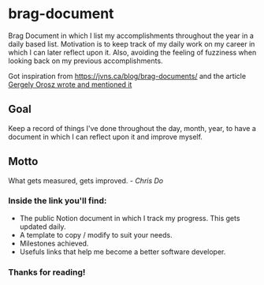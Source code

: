 # brag-document
Brag Document in which I list my accomplishments throughout the year in a daily based list. 
Motivation is to keep track of my daily work on my career in which I can later reflect upon it. 
Also, avoiding the feeling of fuzziness when looking back on my previous accomplishments. 

Got inspiration from https://jvns.ca/blog/brag-documents/ and the article [Gergely Orosz wrote and mentioned it](https://blog.pragmaticengineer.com/software-engineering-promotions/)

## Goal 
Keep a record of things I've done throughout the day, month, year, to have a document in which I can reflect upon it and improve myself.

## Motto 
What gets measured, gets improved.  - *Chris Do*


### Inside the link you'll find: 
  * The public Notion document in which I track my progress. This gets updated daily.
  * A template to copy / modify to suit your needs.
  * Milestones achieved.
  * Usefuls links that help me become a better software developer.
  

### Thanks for reading!
